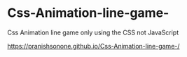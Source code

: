 # Css-Animation-line-game-
Css Animation line game  only using the CSS not JavaScript 

 https://pranishsonone.github.io/Css-Animation-line-game-/
